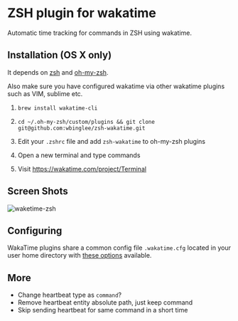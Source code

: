 ZSH plugin for wakatime
=======================

Automatic time tracking for commands in ZSH using wakatime.

Installation (OS X only)
------------

It depends on [zsh](http://www.zsh.org/) and [oh-my-zsh](https://github.com/robbyrussell/oh-my-zsh).

Also make sure you have configured wakatime via other wakatime plugins such as VIM, sublime etc.

1. `brew install wakatime-cli`

2. `cd ~/.oh-my-zsh/custom/plugins && git clone git@github.com:wbinglee/zsh-wakatime.git`

3. Edit your `.zshrc` file and add `zsh-wakatime` to oh-my-zsh plugins

4. Open a new terminal and type commands

5. Visit https://wakatime.com/project/Terminal


Screen Shots
------------

![waketime-zsh](https://www.evernote.com/shard/s46/sh/8c7122d7-891a-4b39-b383-21bf93dcd62e/3716b224066b379f/res/0bbca3b2-0f8b-4739-9ebc-c2c0686fd4d0/skitch.png)


Configuring
-----------

WakaTime plugins share a common config file `.wakatime.cfg` located in your user home directory with [these options](https://github.com/wakatime/wakatime#configuring) available.


More
----
* Change heartbeat type as `command`?
* Remove heartbeat entity absolute path, just keep command
* Skip sending heartbeat for same command in a short time
